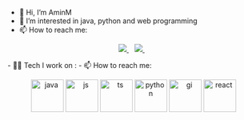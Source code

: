 - 👋 Hi, I’m AminM
- 👀 I’m interested in java, python and web programming
- 📫 How to reach me:

<p align='center'>
  <a href="mailto:aminfarid1234@gmail.com">
    <img src="https://img.shields.io/badge/Gmail-D14836?style=for-the-badge&logo=gmail&logoColor=white" />
  </a>&nbsp;&nbsp;
  <a href="https://www.telegram.me/M_AminMM">
    <img src="https://img.shields.io/badge/Telegram-2CA5E0?style=for-the-badge&logo=telegram&logoColor=white" />
  </a>&nbsp;&nbsp;
</p>
- 🧑‍💻 Tech I work on :
- 📫 How to reach me:
<p align="center">
  <img src="https://www.vectorlogo.zone/logos/java/java-icon.svg" alt="java" width="65" height="65"/>
  <img src="https://www.vectorlogo.zone/logos/javascript/javascript-icon.svg" alt="js" width="65" height="65"/>
  <img src="https://www.vectorlogo.zone/logos/typescriptlang/typescriptlang-icon.svg" alt="ts"  width="65" height="65"/>
  <img src="https://www.vectorlogo.zone/logos/python/python-icon.svg" alt="python" width="65" height="65"/>
  <img src="https://www.vectorlogo.zone/logos/git-scm/git-scm-icon.svg" alt="gi" width="65" height="65"/>
  <img src="https://www.vectorlogo.zone/logos/reactjs/reactjs-icon.svg" alt="react" width="65" height="65"/>
</p>
